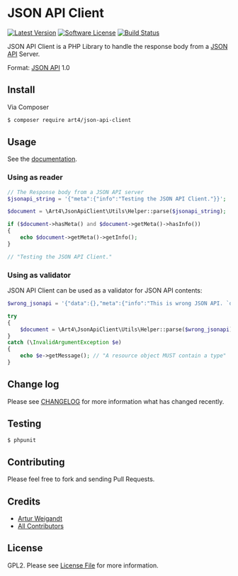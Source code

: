 # JSON API Client

[![Latest Version][ico-version]][link-version]
[![Software License][ico-license]](LICENSE)
[![Build Status][ico-travis]][link-travis]

JSON API Client is a PHP Library to handle the response body from a [JSON API](http://jsonapi.org) Server.

Format: [JSON API](http://jsonapi.org/format) 1.0

## Install

Via Composer

``` bash
$ composer require art4/json-api-client
```

## Usage

See the [documentation](docs/README.md).

### Using as reader

```php
// The Response body from a JSON API server
$jsonapi_string = '{"meta":{"info":"Testing the JSON API Client."}}';

$document = \Art4\JsonApiClient\Utils\Helper::parse($jsonapi_string);

if ($document->hasMeta() and $document->getMeta()->hasInfo())
{
    echo $document->getMeta()->getInfo();
}

// "Testing the JSON API Client."
```

### Using as validator

JSON API Client can be used as a validator for JSON API contents:

```php
$wrong_jsonapi = '{"data":{},"meta":{"info":"This is wrong JSON API. `data` has to be `null` or containing at least `type` and `id`."}}';

try
{
	$document = \Art4\JsonApiClient\Utils\Helper::parse($wrong_jsonapi);
}
catch (\InvalidArgumentException $e)
{
	echo $e->getMessage(); // "A resource object MUST contain a type"
}
```

## Change log

Please see [CHANGELOG](CHANGELOG.md) for more information what has changed recently.

## Testing

``` bash
$ phpunit
```

## Contributing

Please feel free to fork and sending Pull Requests.

## Credits

- [Artur Weigandt][link-author]
- [All Contributors][link-contributors]

## License

GPL2. Please see [License File](LICENSE) for more information.

[ico-version]: https://img.shields.io/github/release/Art4/json-api-client.svg
[ico-license]: https://img.shields.io/badge/license-GPL2-brightgreen.svg
[ico-travis]: https://travis-ci.org/Art4/json-api-client.svg
[link-version]: https://github.com/Art4/json-api-client/releases
[link-travis]: https://travis-ci.org/Art4/json-api-client
[link-author]: https://github.com/Art4
[link-contributors]: ../../contributors
